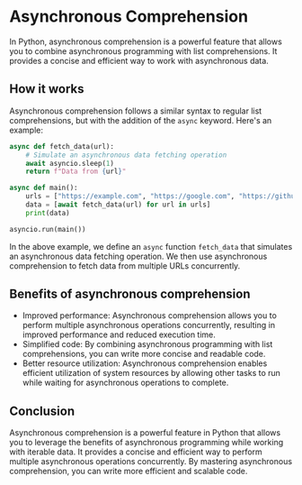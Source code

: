 # Asynchronous Comprehension

In Python, asynchronous comprehension is a powerful feature that allows you to combine asynchronous programming with list comprehensions. It provides a concise and efficient way to work with asynchronous data.

## How it works

Asynchronous comprehension follows a similar syntax to regular list comprehensions, but with the addition of the `async` keyword. Here's an example:

```python
async def fetch_data(url):
    # Simulate an asynchronous data fetching operation
    await asyncio.sleep(1)
    return f"Data from {url}"

async def main():
    urls = ["https://example.com", "https://google.com", "https://github.com"]
    data = [await fetch_data(url) for url in urls]
    print(data)

asyncio.run(main())
```

In the above example, we define an `async` function `fetch_data` that simulates an asynchronous data fetching operation. We then use asynchronous comprehension to fetch data from multiple URLs concurrently.

## Benefits of asynchronous comprehension

- Improved performance: Asynchronous comprehension allows you to perform multiple asynchronous operations concurrently, resulting in improved performance and reduced execution time.
- Simplified code: By combining asynchronous programming with list comprehensions, you can write more concise and readable code.
- Better resource utilization: Asynchronous comprehension enables efficient utilization of system resources by allowing other tasks to run while waiting for asynchronous operations to complete.

## Conclusion

Asynchronous comprehension is a powerful feature in Python that allows you to leverage the benefits of asynchronous programming while working with iterable data. It provides a concise and efficient way to perform multiple asynchronous operations concurrently. By mastering asynchronous comprehension, you can write more efficient and scalable code.
